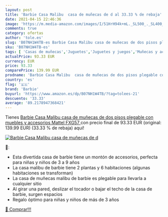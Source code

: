 ```yaml
---
layout: post
title: 'Barbie Casa Malibu  casa de muñecas de d al 33.33 % de rebaja'
date: 2021-04-15 22:46:36
image: 'https://m.media-amazon.com/images/I/51HrH94k+mL._SL500_._SL400_.jpg'
comments: true
category: ofertas
author: 'tole.es'
slug: 'B07NH1W4TB-es Barbie Casa Malibu casa de muñecas de dos pisos plegable...'
sku: 'B07NH1W4TB-es'
tags: [ 'Casas de muñecas','Juguetes','Juguetes y juegos','Muñecas y accesorios','barbie','mattel', ]
actualPrice: 93.33 EUR
currency: EUR
price: 93.33
comparePrice: 139.99 EUR
prodname: 'Barbie Casa Malibu  casa de muñecas de dos pisos plegable con muebles y accesorios  Mattel FXG57 '
country: 'es'
flag: '🇪🇸'
brand: 'Barbie'
buyurl: 'https://www.amazon.es/dp/B07NH1W4TB/?tag=tolees-21'
descuento: '33.33'
average: '89.2178947368421'
---
```


Tienes [Barbie Casa Malibu  casa de muñecas de dos pisos plegable con muebles y accesorios  Mattel FXG57 ](https://www.amazon.es/dp/B07NH1W4TB/?tag=tolees-21) con precio final de  93.33 EUR (original: 139.99 EUR) (33.33 %  de rebaja) aqui!

[![Barbie Casa Malibu  casa de muñecas de d](https://m.media-amazon.com/images/I/51HrH94k+mL._SL500_._SL400_.jpg)](https://www.amazon.es/dp/B07NH1W4TB/?tag=tolees-21)

🔎:

- Esta divertida casa de barbie tiene un montón de accesorios, perfecta para niñas y niños de 3 a 9 años
- La casa malibu de barbie tiene 2 plantas y 6 habitaciones (algunas habitaciones se transforman)
- La casa de muñecas malibu de barbie es plegable para llevarla a cualquier sitio
- Al girar una pared, deslizar el tocador o bajar el techo de la casa de barbie, surgen espacios
- Regalo óptimo para niñas y niños de más de 3 años

[🛒 Comprar!!!](https://www.amazon.es/dp/B07NH1W4TB/?tag=tolees-21)
